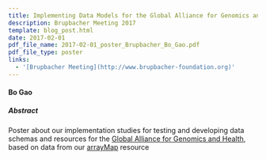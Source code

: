 ```yaml
---
title: Implementing Data Models for the Global Alliance for Genomics and Health
description: Brupbacher Meeting 2017
template: blog_post.html 
date: 2017-02-01
pdf_file_name: 2017-02-01_poster_Brupbacher_Bo_Gao.pdf
pdf_file_type: poster
links:
  - '[Brupbacher Meeting](http://www.brupbacher-foundation.org)'
---
```


#### Bo Gao

##### Abstract

Poster about our implementation studies for testing and developing data schemas and resources for the [Global Alliance for Genomics and Health](http://ga4gh.org), based on data from our [arrayMap](http://arraymap.org) resource